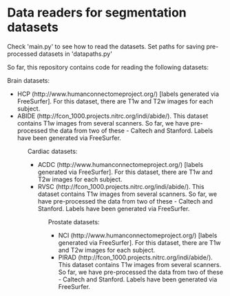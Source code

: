 # Data readers for segmentation datasets

Check 'main.py' to see how to read the datasets.
Set paths for saving pre-processed datasets in 'datapaths.py'

So far, this repository contains code for reading the following datasets:

Brain datasets:
    
<ul>
    <li> HCP (http://www.humanconnectomeproject.org/) [labels generated via FreeSurfer]. For this dataset, there are T1w and T2w images for each subject.
    <li> ABIDE (http://fcon_1000.projects.nitrc.org/indi/abide/). This dataset contains T1w images from several scanners. So far, we have pre-processed the data from two of these - Caltech and Stanford. Labels have been generated via FreeSurfer.
         
<ul>
    
Cardiac datasets:
    
<ul>
    <li> ACDC (http://www.humanconnectomeproject.org/) [labels generated via FreeSurfer]. For this dataset, there are T1w and T2w images for each subject.
    <li> RVSC (http://fcon_1000.projects.nitrc.org/indi/abide/). This dataset contains T1w images from several scanners. So far, we have pre-processed the data from two of these - Caltech and Stanford. Labels have been generated via FreeSurfer.
         
<ul>
    
    
Prostate datasets:
    
<ul>
    <li> NCI (http://www.humanconnectomeproject.org/) [labels generated via FreeSurfer]. For this dataset, there are T1w and T2w images for each subject.
    <li> PIRAD (http://fcon_1000.projects.nitrc.org/indi/abide/). This dataset contains T1w images from several scanners. So far, we have pre-processed the data from two of these - Caltech and Stanford. Labels have been generated via FreeSurfer.
         
<ul>
